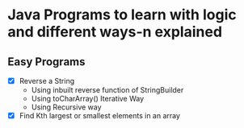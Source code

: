 # Java Programs to learn with logic and different ways-n explained

## Easy Programs
- [x] Reverse a String 
    * Using inbuilt reverse function of StringBuilder
    * Using toCharArray() Iterative Way
    * Using Recursive way
- [x] Find Kth largest or smallest elements in an array